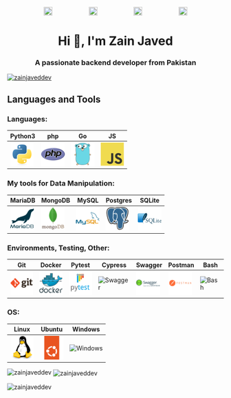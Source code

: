 <p align="center"> <img src="https://octodex.github.com/images/vinyltocat.png" height="20%" width="20%"> <img src="https://octodex.github.com/images/steroidtocat.png" height="20%" width="20%"> <img src="https://octodex.github.com/images/daftpunktocat-thomas.gif" height="20%" width="20%"> <img src="https://octodex.github.com/images/daftpunktocat-guy.gif" height="20%" width="20%"></p>


<h1 align="center">Hi 👋, I'm Zain Javed</h1>
<h3 align="center">A passionate backend developer from Pakistan</h3>


<p align="left"> <a href="https://github.com/ryo-ma/github-profile-trophy"><img src="https://github-profile-trophy.vercel.app/?username=zainjaveddev&title=Mutlilang,Commits,Experience,Repositories,Followers" alt="zainjaveddev" /></a> </p>

## Languages and Tools 
<div>

### Languages:
| Python3 | php | Go | JS |
|----------|----------|----------|----------|
|  <img src="https://raw.githubusercontent.com/devicons/devicon/master/icons/python/python-original.svg" title="Python"  alt="Python" width="55" height="55"/> |  <img src="https://raw.githubusercontent.com/devicons/devicon/master/icons/php/php-original.svg" title="php"  alt="php" width="55" height="55"/> |  <img src="https://raw.githubusercontent.com/devicons/devicon/master/icons/go/go-original.svg" title="Golang" alt="Golang" width="55" height="55"/> |  <img src="https://raw.githubusercontent.com/devicons/devicon/master/icons/javascript/javascript-original.svg" title="Javascript" alt="Javascript" width="55" height="55"/>| 



### My tools for Data Manipulation:

| MariaDB | MongoDB | MySQL | Postgres | SQLite |
|----------|----------|----------|----------|----------|
|<img src="https://raw.githubusercontent.com/devicons/devicon/master/icons/mariadb/mariadb-original-wordmark.svg" title="Jupiter" alt="Jupiter" width="55" height="55"/>|<img src="https://raw.githubusercontent.com/devicons/devicon/master/icons/mongodb/mongodb-original-wordmark.svg" title="Spark" alt="Spark" width="55" height="55"/>|<img src="https://raw.githubusercontent.com/devicons/devicon/master/icons/mysql/mysql-original-wordmark.svg" title="MySQL" alt="MySQL" width="55" height="55"/>|<img src="https://raw.githubusercontent.com/devicons/devicon/master/icons/postgresql/postgresql-original.svg" title="pg" alt="pg" width="55" height="55"/>|<img src="https://raw.githubusercontent.com/devicons/devicon/master/icons/sqlite/sqlite-original-wordmark.svg" title="SQLite" alt="SQLite" width="55" height="55"/>|



  
### Environments, Testing, Other:

 | Git | Docker | Pytest | Cypress | Swagger | Postman | Bash |
|----------|----------|----------|----------|----------|----------|----------|
|<img src="https://raw.githubusercontent.com/devicons/devicon/master/icons/git/git-original-wordmark.svg" title="Git" alt="Git" width="55" height="55"/>|<img src="https://raw.githubusercontent.com/devicons/devicon/master/icons/docker/docker-original-wordmark.svg" title="Docker" alt="Docker" width="55" height="55"/>|<img src="https://raw.githubusercontent.com/devicons/devicon/master/icons/pytest/pytest-original-wordmark.svg" title="pytest" alt="pytest" width="55" height="55"/>|  <img src="https://raw.githubusercontent.com/simple-icons/simple-icons/6e46ec1fc23b60c8fd0d2f2ff46db82e16dbd75f/icons/cypress.svg" title="Swagger" alt="Swagger" width="55" height="55"/>|<img src="https://raw.githubusercontent.com/devicons/devicon/master/icons/swagger/swagger-original-wordmark.svg" title="Swagger" alt="Swagger" width="55" height="55"/>|  <img src="https://raw.githubusercontent.com/devicons/devicon/master/icons/postman/postman-original-wordmark.svg" title="Postman" alt="Postman" width="55" height="55"/>| <img src="https://www.vectorlogo.zone/logos/gnu_bash/gnu_bash-icon.svg" title="Bash" alt="Bash" width="55" height="55"/>|


### OS: 

| Linux | Ubuntu | Windows | 
|----------|----------|----------|
| <img src="https://raw.githubusercontent.com/devicons/devicon/master/icons/linux/linux-original.svg" title="Linux" alt="Linux" width="55" height="55"/> | <img src="https://raw.githubusercontent.com/devicons/devicon/master/icons/ubuntu/ubuntu-original.svg" title="Ubuntu" alt="Ubuntu" width="55" height="55"/> |<img src="https://www.vectorlogo.zone/logos/microsoft/microsoft-icon.svg" title="Windows" alt="Windows" width="55" height="55"/> |



<p><img align="left" src="https://github-readme-stats.vercel.app/api/top-langs?username=zainjaveddev&show_icons=true&locale=en&layout=compact" alt="zainjaveddev" /></p>

<p>&nbsp;<img align="center" src="https://github-readme-stats.vercel.app/api?username=zainjaveddev&show_icons=true&locale=en" alt="zainjaveddev" /></p>

<p><img align="center" src="https://github-readme-streak-stats.herokuapp.com/?user=zainjaveddev&" alt="zainjaveddev" /></p>
